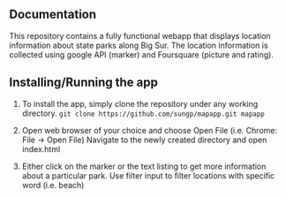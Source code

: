 Documentation
-------------

This repository contains a fully functional webapp that displays location
information about state parks along Big Sur.  The location information is
collected using google API (marker) and Foursquare (picture and rating). 

Installing/Running the app
--------------------------------

1. To install the app, simply clone the repository under any working directory.
`git clone https://github.com/sungp/mapapp.git mapapp`

1. Open web browser of your choice and choose Open File 
(i.e. Chrome: File -> Open File)  Navigate to the newly created directory and 
open index.html

1. Either click on the marker or the text listing to get more information about
a particular park.  Use filter input to filter locations with specific word 
(i.e. beach)


